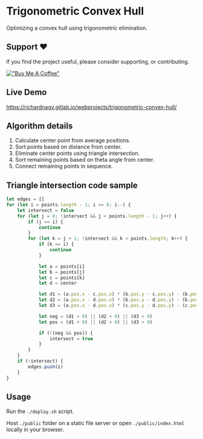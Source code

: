 # Trigonometric Convex Hull

Optimizing a convex hull using trigonometric elimination.

## Support ❤️

If you find the project useful, please consider supporting, or contributing.

[!["Buy Me A Coffee"](https://www.buymeacoffee.com/assets/img/custom_images/orange_img.png)](https://www.buymeacoffee.com/dubniczky)

## Live Demo

https://richardnagy.gitlab.io/webprojects/trigonometric-convex-hull/

## Algorithm details

1. Calculate center point from average positions.
2. Sort points based on distance from center.
3. Eliminate center points using triangle intersection.
4. Sort remaining points based on theta angle from center.
5. Connect remaining points in sequence.

## Triangle intersection code sample

```javascript
let edges = []
for (let i = points.length - 1; i >= 0; i--) {
    let intersect = false
    for (let j = 0; !intersect && j < points.length - 1; j++) {
        if (j == i) {
            continue
        }
        for (let k = j + 1; !intersect && k < points.length; k++) {
            if (k == i) {
                continue
            }

            let a = points[i]
            let b = points[j]
            let c = points[k]
            let d = center

            let d1 = (a.pos.x - c.pos.x) * (b.pos.y - c.pos.y) - (b.pos.x - c.pos.x) * (a.pos.y - c.pos.y)
            let d2 = (a.pos.x - d.pos.x) * (b.pos.y - d.pos.y) - (b.pos.x - d.pos.x) * (a.pos.y - d.pos.y)
            let d3 = (a.pos.x - d.pos.x) * (c.pos.y - d.pos.y) - (c.pos.x - d.pos.x) * (a.pos.y - d.pos.y)

            let neg = (d1 < 0) || (d2 < 0) || (d3 < 0)
            let pos = (d1 > 0) || (d2 > 0) || (d3 > 0)

            if (!(neg && pos)) {
                intersect = true
            }
        }
    }
    if (!intersect) {
        edges.push(i)
    }
}
```


## Usage

Run the `./deploy.sh` script.

Host `./public` folder on a static file server or open `./public/index.html` locally in your browser.